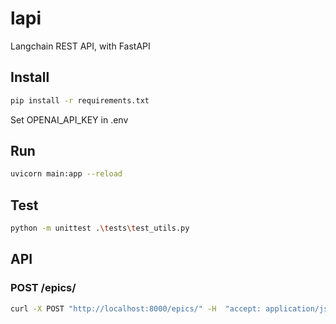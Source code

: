 # lapi
Langchain REST API, with FastAPI

## Install
```bash
pip install -r requirements.txt
```
Set OPENAI_API_KEY in .env

## Run
```bash
uvicorn main:app --reload
```

## Test
```bash
python -m unittest .\tests\test_utils.py
```

## API
### POST /epics/
```bash
curl -X POST "http://localhost:8000/epics/" -H  "accept: application/json" -H  "Content-Type: application/json" -d "[{\"description\":\"my epic description\"}, \"clarifications\": []]"
```
